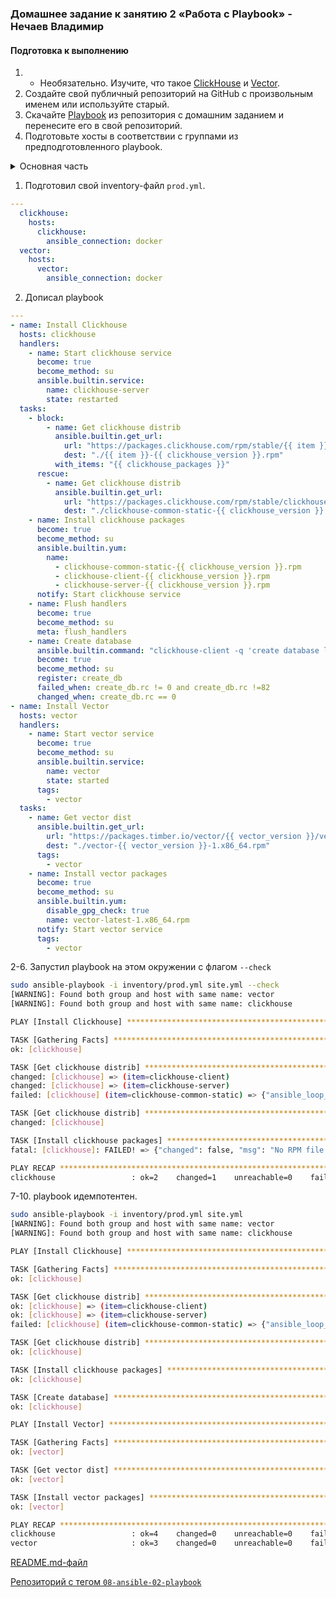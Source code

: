 ### Домашнее задание к занятию 2 «Работа с Playbook» - Нечаев Владимир

#### Подготовка к выполнению

1. * Необязательно. Изучите, что такое [ClickHouse](https://www.youtube.com/watch?v=fjTNS2zkeBs) и [Vector](https://www.youtube.com/watch?v=CgEhyffisLY).
2. Создайте свой публичный репозиторий на GitHub с произвольным именем или используйте старый.
3. Скачайте [Playbook](./playbook/) из репозитория с домашним заданием и перенесите его в свой репозиторий.
4. Подготовьте хосты в соответствии с группами из предподготовленного playbook.

<details>
<summary>Основная часть</summary>


1. Подготовьте свой inventory-файл `prod.yml`.
2. Допишите playbook: нужно сделать ещё один play, который устанавливает и настраивает [vector](https://vector.dev).
3. При создании tasks рекомендую использовать модули: `get_url`, `template`, `unarchive`, `file`.
4. Tasks должны: скачать дистрибутив нужной версии, выполнить распаковку в выбранную директорию, установить vector.
5. Запустите `ansible-lint site.yml` и исправьте ошибки, если они есть.
6. Попробуйте запустить playbook на этом окружении с флагом `--check`.
7. Запустите playbook на `prod.yml` окружении с флагом `--diff`. Убедитесь, что изменения на системе произведены.
8. Повторно запустите playbook с флагом `--diff` и убедитесь, что playbook идемпотентен.
9. Подготовьте README.md-файл по своему playbook. В нём должно быть описано: что делает playbook, какие у него есть параметры и теги.
10. Готовый playbook выложите в свой репозиторий, поставьте тег `08-ansible-02-playbook` на фиксирующий коммит, в ответ предоставьте ссылку на него.

---

</details>

1. Подготовил свой inventory-файл `prod.yml`.
```yaml
---
  clickhouse:
    hosts:
      clickhouse:
        ansible_connection: docker
  vector:
    hosts:
      vector:
        ansible_connection: docker
 ```
 2. Дописал playbook

```yaml
---
- name: Install Clickhouse
  hosts: clickhouse
  handlers:
    - name: Start clickhouse service
      become: true
      become_method: su
      ansible.builtin.service:
        name: clickhouse-server
        state: restarted
  tasks:
    - block:
        - name: Get clickhouse distrib
          ansible.builtin.get_url:
            url: "https://packages.clickhouse.com/rpm/stable/{{ item }}-{{ clickhouse_version }}.noarch.rpm"
            dest: "./{{ item }}-{{ clickhouse_version }}.rpm"
          with_items: "{{ clickhouse_packages }}"
      rescue:
        - name: Get clickhouse distrib
          ansible.builtin.get_url:
            url: "https://packages.clickhouse.com/rpm/stable/clickhouse-common-static-{{ clickhouse_version }}.x86_64.rpm"
            dest: "./clickhouse-common-static-{{ clickhouse_version }}.rpm"
    - name: Install clickhouse packages
      become: true
      become_method: su
      ansible.builtin.yum:
        name:
          - clickhouse-common-static-{{ clickhouse_version }}.rpm
          - clickhouse-client-{{ clickhouse_version }}.rpm
          - clickhouse-server-{{ clickhouse_version }}.rpm
      notify: Start clickhouse service
    - name: Flush handlers
      become: true
      become_method: su
      meta: flush_handlers
    - name: Create database
      ansible.builtin.command: "clickhouse-client -q 'create database logs;'"
      become: true
      become_method: su
      register: create_db
      failed_when: create_db.rc != 0 and create_db.rc !=82
      changed_when: create_db.rc == 0
- name: Install Vector
  hosts: vector
  handlers:
    - name: Start vector service
      become: true
      become_method: su
      ansible.builtin.service:
        name: vector
        state: started
      tags:
        - vector
  tasks:
    - name: Get vector dist
      ansible.builtin.get_url:
        url: "https://packages.timber.io/vector/{{ vector_version }}/vector-{{ vector_version }}-1.x86_64.rpm"
        dest: "./vector-{{ vector_version }}-1.x86_64.rpm"
      tags:
        - vector
    - name: Install vector packages
      become: true
      become_method: su
      ansible.builtin.yum:
        disable_gpg_check: true
        name: vector-latest-1.x86_64.rpm
      notify: Start vector service
      tags:
        - vector
```
2-6. Запустил playbook на этом окружении с флагом `--check`
```bash
sudo ansible-playbook -i inventory/prod.yml site.yml --check
[WARNING]: Found both group and host with same name: vector
[WARNING]: Found both group and host with same name: clickhouse

PLAY [Install Clickhouse] *******************************************************************************************************************************************

TASK [Gathering Facts] **********************************************************************************************************************************************
ok: [clickhouse]

TASK [Get clickhouse distrib] ***************************************************************************************************************************************
changed: [clickhouse] => (item=clickhouse-client)
changed: [clickhouse] => (item=clickhouse-server)
failed: [clickhouse] (item=clickhouse-common-static) => {"ansible_loop_var": "item", "changed": false, "dest": "./clickhouse-common-static-22.3.3.44.rpm", "elapsed": 0, "item": "clickhouse-common-static", "msg": "Request failed", "response": "HTTP Error 404: Not Found", "status_code": 404, "url": "https://packages.clickhouse.com/rpm/stable/clickhouse-common-static-22.3.3.44.noarch.rpm"}

TASK [Get clickhouse distrib] ***************************************************************************************************************************************
changed: [clickhouse]

TASK [Install clickhouse packages] **********************************************************************************************************************************
fatal: [clickhouse]: FAILED! => {"changed": false, "msg": "No RPM file matching 'clickhouse-common-static-22.3.3.44.rpm' found on system", "rc": 127, "results": ["No RPM file matching 'clickhouse-common-static-22.3.3.44.rpm' found on system"]}

PLAY RECAP **********************************************************************************************************************************************************
clickhouse                 : ok=2    changed=1    unreachable=0    failed=1    skipped=0    rescued=1    ignored=0   

```
7-10. playbook идемпотентен.
```bash
sudo ansible-playbook -i inventory/prod.yml site.yml 
[WARNING]: Found both group and host with same name: vector
[WARNING]: Found both group and host with same name: clickhouse

PLAY [Install Clickhouse] *******************************************************************************************************************************************

TASK [Gathering Facts] **********************************************************************************************************************************************
ok: [clickhouse]

TASK [Get clickhouse distrib] ***************************************************************************************************************************************
ok: [clickhouse] => (item=clickhouse-client)
ok: [clickhouse] => (item=clickhouse-server)
failed: [clickhouse] (item=clickhouse-common-static) => {"ansible_loop_var": "item", "changed": false, "dest": "./clickhouse-common-static-22.3.3.44.rpm", "elapsed": 0, "gid": 0, "group": "root", "item": "clickhouse-common-static", "mode": "0644", "msg": "Request failed", "owner": "root", "response": "HTTP Error 404: Not Found", "size": 246310036, "state": "file", "status_code": 404, "uid": 0, "url": "https://packages.clickhouse.com/rpm/stable/clickhouse-common-static-22.3.3.44.noarch.rpm"}

TASK [Get clickhouse distrib] ***************************************************************************************************************************************
ok: [clickhouse]

TASK [Install clickhouse packages] **********************************************************************************************************************************
ok: [clickhouse]

TASK [Create database] **********************************************************************************************************************************************
ok: [clickhouse]

PLAY [Install Vector] ***********************************************************************************************************************************************

TASK [Gathering Facts] **********************************************************************************************************************************************
ok: [vector]

TASK [Get vector dist] **********************************************************************************************************************************************
ok: [vector]

TASK [Install vector packages] **************************************************************************************************************************************
ok: [vector]

PLAY RECAP **********************************************************************************************************************************************************
clickhouse                 : ok=4    changed=0    unreachable=0    failed=0    skipped=0    rescued=1    ignored=0   
vector                     : ok=3    changed=0    unreachable=0    failed=0    skipped=0    rescued=0    ignored=0 
```
[README.md-файл
](https://github.com/vanechaev/netology-ansible-02/blob/2cdea8ce1b4e1e44f698834cae9e8d81aa49d367/README.md)

[Репозиторий с тегом `08-ansible-02-playbook`](https://github.com/vanechaev/netology-ansible-02.git)
